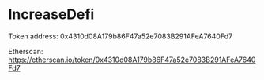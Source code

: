 # IncreaseDefi

Token address: 0x4310d08A179b86F47a52e7083B291AFeA7640Fd7

Etherscan: https://etherscan.io/token/0x4310d08A179b86F47a52e7083B291AFeA7640Fd7
